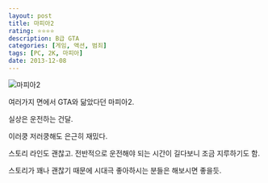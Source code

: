 ```yaml
---
layout: post
title: 마피아2
rating: ⭐️⭐️⭐️⭐️
description: B급 GTA
categories: [게임, 액션, 범죄]
tags: [PC, 2K, 마피아]
date: 2013-12-08
---
```


![마피아2](../../review/img/2013/mafia2.jpg)

여러가지 면에서 GTA와 닮았다던 마피아2.

실상은 운전하는 건달.

이러쿵 저러쿵해도 은근히 재밌다. 

스토리 라인도 괜찮고. 전반적으로 운전해야 되는 시간이 길다보니 조금 지루하기도 함.

스토리가 꽤나 괜찮기 때문에 시대극 좋아하시는 분들은 해보시면 좋을듯.
